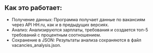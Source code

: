 ## Как это работает:
* Получение данных: Программа получает данные по вакансиям через API HH.ru, как и в предыдущих версиях.
* Анализ: Анализируются зарплаты, требования и создается топ-5 требований с процентным соотношением.
* Сохранение в JSON: Результаты анализа сохраняются в файл vacancies_analysis.json.
